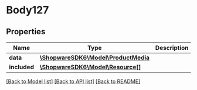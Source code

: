 # Body127

## Properties
Name | Type | Description | Notes
------------ | ------------- | ------------- | -------------
**data** | [**\ShopwareSDK6\Model\ProductMedia**](ProductMedia.md) |  | [optional] 
**included** | [**\ShopwareSDK6\Model\Resource[]**](Resource.md) |  | [optional] 

[[Back to Model list]](../../README.md#documentation-for-models) [[Back to API list]](../../README.md#documentation-for-api-endpoints) [[Back to README]](../../README.md)

